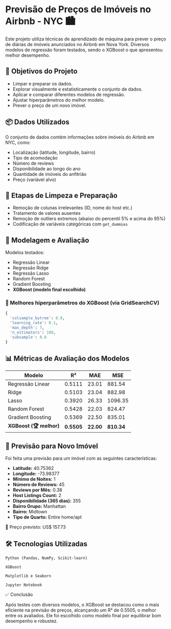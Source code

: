 # Previsão de Preços de Imóveis no Airbnb - NYC 🏙️

Este projeto utiliza técnicas de aprendizado de máquina para prever o preço de diárias de imóveis anunciados no Airbnb em Nova York. Diversos modelos de regressão foram testados, sendo o XGBoost o que apresentou melhor desempenho.

## 🎯 Objetivos do Projeto

- Limpar e preparar os dados.
- Explorar visualmente e estatisticamente o conjunto de dados.
- Aplicar e comparar diferentes modelos de regressão.
- Ajustar hiperparâmetros do melhor modelo.
- Prever o preço de um novo imóvel.

## 📦 Dados Utilizados

O conjunto de dados contém informações sobre imóveis do Airbnb em NYC, como:

- Localização (latitude, longitude, bairro)
- Tipo de acomodação
- Número de reviews
- Disponibilidade ao longo do ano
- Quantidade de imóveis do anfitrião
- Preço (variável alvo)

## 🧼 Etapas de Limpeza e Preparação

- Remoção de colunas irrelevantes (ID, nome do host etc.)
- Tratamento de valores ausentes
- Remoção de outliers extremos (abaixo do percentil 5% e acima do 95%)
- Codificação de variáveis categóricas com `get_dummies`

## 🤖 Modelagem e Avaliação

Modelos testados:

- Regressão Linear
- Regressão Ridge
- Regressão Lasso
- Random Forest
- Gradient Boosting
- **XGBoost (modelo final escolhido)**

### 🔧 Melhores hiperparâmetros do XGBoost (via GridSearchCV)

```python
{
  'colsample_bytree': 0.8,
  'learning_rate': 0.1,
  'max_depth': 7,
  'n_estimators': 100,
  'subsample': 0.8
}
```

## 📊 Métricas de Avaliação dos Modelos

| Modelo               | R²     | MAE   | MSE     |
|----------------------|--------|-------|---------|
| Regressão Linear     | 0.5111 | 23.01 | 881.54  |
| Ridge                | 0.5103 | 23.04 | 882.98  |
| Lasso                | 0.3920 | 26.33 | 1096.35 |
| Random Forest        | 0.5428 | 22.03 | 824.47  |
| Gradient Boosting    | 0.5369 | 22.50 | 835.01  |
| **XGBoost (🏆 melhor)** | **0.5505** | **22.00** | **810.34** |


## 🏡 Previsão para Novo Imóvel

Foi feita uma previsão para um imóvel com as seguintes características:

- **Latitude:** 40.75362  
- **Longitude:** -73.98377  
- **Mínimo de Noites:** 1  
- **Número de Reviews:** 45  
- **Reviews por Mês:** 0.38  
- **Host Listings Count:** 2  
- **Disponibilidade (365 dias):** 355  
- **Bairro Grupo:** Manhattan  
- **Bairro:** Midtown  
- **Tipo de Quarto:** Entire home/apt

📌 Preço previsto: US$ 157.73


## 🛠️ Tecnologias Utilizadas

    Python (Pandas, NumPy, Scikit-learn)

    XGBoost

    Matplotlib e Seaborn

    Jupyter Notebook


✅ Conclusão

Após testes com diversos modelos, o XGBoost se destacou como o mais eficiente na previsão de preços, alcançando um R² de 0.5505, o melhor entre os avaliados. Ele foi escolhido como modelo final por equilibrar bom desempenho e robustez.
